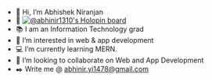 - 👋 Hi, I’m Abhishek Niranjan
- 📌 [![@abhinir1310's Holopin board](https://holopin.me/abhinir1310)](https://holopin.io/@abhinir1310)
- 📚 I am an Information Technology grad
- 👀 I’m interested in web & app development
- 💻 I’m currently learning MERN.
- 💞️ I’m looking to collaborate on Web and App Development
- ✒️ Write me @ abhinir.yi1478@gmail.com 


<!---
abhinir1310/abhinir1310 is a ✨ special ✨ repository because its `README.md` (this file) appears on your GitHub profile.
You can click the Preview link to take a look at your changes.
--->

